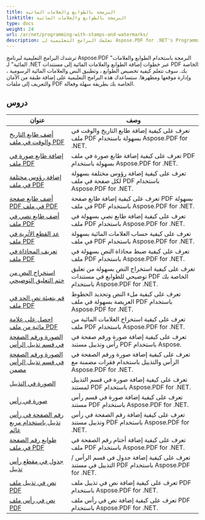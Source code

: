 ```yaml
---
title: البرمجة بالطوابع والعلامات المائية
linktitle: البرمجة بالطوابع والعلامات المائية
type: docs
weight: 24
url: /ar/net/programming-with-stamps-and-watermarks/
description: تعلمك البرامج التعليمية لـ Aspose.PDF for .NET's Programming with Stamps and Watermarks كيفية إضافة عناصر الأمان والتخصيص إلى مستندات PDF الخاصة بك.
---
```


ترشدك البرامج التعليمية لبرنامج Aspose.PDF "البرمجة باستخدام الطوابع والعلامات المائية" لـ .NET عبر خطوات إضافة الطوابع والعلامات المائية إلى مستندات PDF الخاصة بك. سوف تتعلم كيفية تخصيص الطوابع ، وتطبيق النص والعلامات المائية الرسومية ، وإدارة موقعها ومظهرها. ستساعدك هذه البرامج التعليمية على إضافة طبقة من الأمان والتعريف إلى ملفات PDF الخاصة بك بطريقة سهلة وفعالة.

## دروس
| عنوان | وصف |
| --- | --- | 
| [أضف طابع التاريخ والوقت في ملف PDF](./add-date-time-stamp/) | تعرف على كيفية إضافة طابع التاريخ والوقت في ملف PDF بسهولة باستخدام Aspose.PDF for .NET. |  
| [إضافة طابع صورة في ملف PDF](./add-image-stamp/) | تعرف على كيفية إضافة طابع صورة في ملف PDF بسهولة باستخدام Aspose.PDF for .NET. |  
| [إضافة رؤوس مختلفة في ملف PDF](./adding-different-headers/) | تعرف على كيفية إضافة رؤوس مختلفة بسهولة لكل صفحة في ملف PDF باستخدام Aspose.PDF for .NET. |  
| [أضف طابع صفحة PDF في ملف PDF](./add-pdf-page-stamp/) | تعرف على كيفية إضافة طابع صفحة PDF بسهولة في ملف PDF باستخدام Aspose.PDF for .NET. |  
| [أضف طابع نصي في ملف PDF](./add-text-stamp/) | تعرف على كيفية إضافة طابع نصي بسهولة في ملف PDF باستخدام Aspose.PDF for .NET. |  
| [عد القطع الأثرية في ملف PDF](./counting-artifacts/) | تعرف على كيفية حساب العلامات المائية بسهولة في ملف PDF باستخدام Aspose.PDF for .NET. |  
| [تعريف المحاذاة في ملف PDF](./define-alignment/) | تعرف على كيفية ضبط محاذاة النص بسهولة في ملف PDF باستخدام Aspose.PDF for .NET. |  
| [استخراج النص من ختم التعليق التوضيحي](./extract-text-from-stamp-annotation/) | تعرف على كيفية استخراج النص بسهولة من تعليق توضيحي للطوابع في مستندات PDF الخاصة بك باستخدام Aspose.PDF for .NET. |  
| [قم بتعبئة نص الحد في ملف PDF](./fill-stroke-text/) | تعرف على كيفية ملء النص وتحديد الخطوط العريضة بسهولة في ملف PDF باستخدام Aspose.PDF for .NET. |  
| [احصل على علامة مائية من ملف PDF](./get-watermark/) | تعرف على كيفية استخراج العلامات المائية من ملف PDF باستخدام Aspose.PDF for .NET. |  
| [الصورة ورقم الصفحة في قسم تذييل الرأس](./image-and-page-number-in-header-footer-section/) | تعرف على كيفية إضافة صورة ورقم صفحة في رأس وتذييل مستند PDF باستخدام Aspose. |  
| [الصورة ورقم الصفحة في قسم تذييل الرأس مضمن](./image-and-page-number-in-header-footer-section-inline/) | تعرف على كيفية إضافة صورة ورقم الصفحة في الرأس والتذييل باستخدام فقرات مضمنة مع Aspose.PDF for .NET. |  
| [الصورة في التذييل](./image-in-footer/) | تعرف على كيفية إضافة صورة في قسم التذييل لمستند PDF باستخدام Aspose.PDF for .NET. |  
| [صورة في رأس](./image-in-header/) | تعرف على كيفية إضافة صورة في قسم رأس مستند PDF باستخدام Aspose.PDF for .NET. |  
| [رقم الصفحة في رأس تذييل باستخدام مربع عائم](./page-number-in-header-footer-using-floating-box/) | تعرف على كيفية إضافة رقم الصفحة في رأس وتذييل مستند PDF باستخدام Aspose.PDF for .NET. |  
| [طوابع رقم الصفحة في ملف PDF](./page-number-stamps/) | تعرف على كيفية إضافة أختام رقم الصفحة في ملف PDF باستخدام Aspose.PDF for .NET. |  
| [جدول في مقطع رأس تذييل](./table-in-header-footer-section/) | تعرف على كيفية إضافة جدول في قسم الرأس / التذييل في مستند PDF باستخدام Aspose.PDF for .NET. |  
| [نص في تذييل ملف PDF](./text-in-footer/) | تعرف على كيفية إضافة نص في تذييل ملف PDF باستخدام Aspose.PDF for .NET. |  
| [نص في رأس ملف PDF](./text-in-header/) | تعرف على كيفية إضافة نص في رأس ملف PDF باستخدام Aspose.PDF for .NET. |  